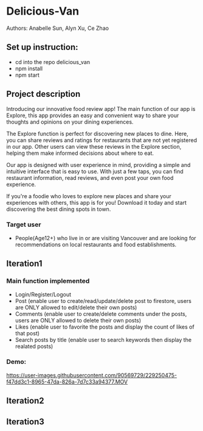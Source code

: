 # Delicious-Van
Authors: Anabelle Sun, Alyn Xu, Ce Zhao

## Set up instruction: 
- cd into the repo delicious_van
- npm install
- npm start

## Project description
  Introducing our innovative food review app! The main function of our app is Explore, this app provides an easy and convenient way to share your thoughts and opinions on your dining experiences.

  The Explore function is perfect for discovering new places to dine. Here, you can share reviews and ratings for restaurants that are not yet registered in our app. Other users can view these reviews in the Explore section, helping them make informed decisions about where to eat.

  Our app is designed with user experience in mind, providing a simple and intuitive interface that is easy to use. With just a few taps, you can find restaurant information, read reviews, and even post your own food experience.

  If you're a foodie who loves to explore new places and share your experiences with others, this app is for you! Download it today and start discovering the best dining spots in town.

### Target user
- People(Age12+) who live in or are visiting Vancouver and are looking for recommendations on local restaurants and food establishments.


## Iteration1
### Main function implemented
- Login/Register/Logout
- Post (enable user to create/read/update/delete post to firestore, users are ONLY allowed to edit/delete their own posts)
- Comments (enable user to create/delete comments under the posts, users are ONLY allowed to delete their own posts)
- Likes (enable user to favorite the posts and display the count of likes of that post)
- Search posts by title (enable user to search keywords then display the realated posts)

### Demo:


https://user-images.githubusercontent.com/90569729/229250475-f47dd3c1-8965-47da-826a-7d7c33a94377.MOV



## Iteration2
## Iteration3
